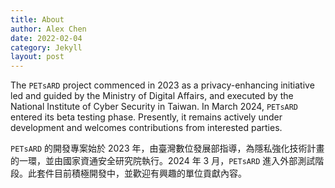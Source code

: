 ```yaml
---
title: About
author: Alex Chen
date: 2022-02-04
category: Jekyll
layout: post
---
```


The `PETsARD` project commenced in 2023 as a privacy-enhancing initiative led and guided by the Ministry of Digital Affairs, and executed by the National Institute of Cyber Security in Taiwan. In March 2024, `PETsARD` entered its beta testing phase. Presently, it remains actively under development and welcomes contributions from interested parties.


`PETsARD` 的開發專案始於 2023 年，由臺灣數位發展部指導，為隱私強化技術計畫的一環，並由國家資通安全研究院執行。2024 年 3 月，`PETsARD` 進入外部測試階段。此套件目前積極開發中，並歡迎有興趣的單位貢獻內容。

